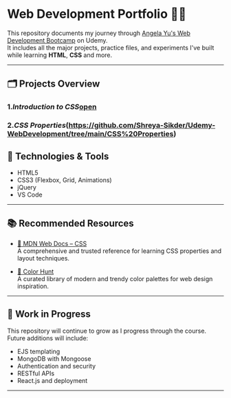 # Web Development Portfolio 🧑‍💻

This repository documents my journey through [Angela Yu's Web Development Bootcamp]([https://www.udemy.com/course/the-complete-web-development-bootcamp/]) on Udemy.  
It includes all the major projects, practice files, and experiments I've built while learning **HTML**, **CSS** and more.

---

## 🗂️ Projects Overview

### 1.*Introduction to CSS*[open](https://github.com/Shreya-Sikder/Udemy-WebDevelopment/tree/main/Basics%20of%20CSS)
### 2.*CSS Properties*(https://github.com/Shreya-Sikder/Udemy-WebDevelopment/tree/main/CSS%20Properties)

## 🧰 Technologies & Tools

- HTML5  
- CSS3 (Flexbox, Grid, Animations)  
- jQuery  
- VS Code  

---

## 📚 Recommended Resources

- [📘 MDN Web Docs – CSS](https://developer.mozilla.org/en-US/docs/Web/CSS)  
  A comprehensive and trusted reference for learning CSS properties and layout techniques.

- [🎨 Color Hunt](https://colorhunt.co/)  
  A curated library of modern and trendy color palettes for web design inspiration.

---

## 🚀 Work in Progress

This repository will continue to grow as I progress through the course.  
Future additions will include:
- EJS templating
- MongoDB with Mongoose
- Authentication and security
- RESTful APIs
- React.js and deployment

---

